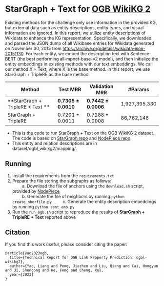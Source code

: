 # StarGraph + Text for [OGB WikiKG 2](https://ogb.stanford.edu/docs/linkprop/#ogbl-wikikg2)

Existing methods for the challenge only use information in the provided KG, but external data such as entity descriptions, entity types, and visual information are ignored. In this report, we utilize entity descriptions of Wikidata to enhance the KG representation. Specifically, we downloaded and parsed the JSON dump of all Wikibase entries for Wikidata generated on November 30, 2015 from https://archive.org/details/wikidata-json-20151130. For each entity, we embed the description text with Sentence-BERT (the best performing all-mpnet-base-v2 model), and then initialize the entity embeddings in existing methods with our text embeddings. We call our method X + Text, where X is the base method. In this report, we use StarGraph + TripleRE as the base method.

|Method|Test MRR|Validation MRR|#Params|
|-|-|-|-|
|**StarGraph + TripleRE + Text **|**0.7305 ± 0.0010**|**0.7442 ± 0.0006**|1,927,395,330|
|StarGraph + TripleRE|0.7201 ± 0.0011|0.7288 ± 0.0008|86,762,146|



+ This is the code to run StarGraph + Text on the OGB WikiKG 2 dataset. 
The code is based on [StarGraph repo](https://github.com/hzli-ucas/StarGraph) and [NodePiece repo](https://github.com/migalkin/NodePiece/tree/main/ogb).
+ This entity and relation descriptions are in dataset/ogbl_wikikg2/mapping/. 

## Running
1. Install the requirements from the `requirements.txt`
2. Prepare the file storing the subgraphs as follows:  
&emsp;&emsp; a. Download the file of anchors using the `download.sh` script, provided by [NodePiece](https://github.com/migalkin/NodePiece/blob/main/ogb/download.sh)  
&emsp;&emsp; b. Generate the file of neighbors by running `python create_nborfile.py`
&emsp;&emsp; c. Generate the entity description embeddings by running `python sent_emb.py`
3. Run the `run_ogb.sh` script to reproduce the results of **StarGraph + TripleRE + Text** reported above

## Citation
If you find this work useful, please consider citing the paper:
```
@article{yao2023ogb,
  title={Technical Report for OGB Link Property Prediction: ogbl-wikikg2},
  author={Yao, Liang and Peng, Jiazhen and Liu, Qiang and Cai, Hongyun and Ji, Shengong and He, Feng and Cheng, Xu},
  year={2023}
}
```
